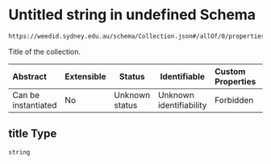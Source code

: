 # Untitled string in undefined Schema

```txt
https://weedid.sydney.edu.au/schema/Collection.json#/allOf/0/properties/title
```

Title of the collection.


| Abstract            | Extensible | Status         | Identifiable            | Custom Properties | Additional Properties | Access Restrictions | Defined In                                                                        |
| :------------------ | ---------- | -------------- | ----------------------- | :---------------- | --------------------- | ------------------- | --------------------------------------------------------------------------------- |
| Can be instantiated | No         | Unknown status | Unknown identifiability | Forbidden         | Allowed               | none                | [Collection.schema.json\*](out/out/Collection.schema.json "open original schema") |

## title Type

`string`
